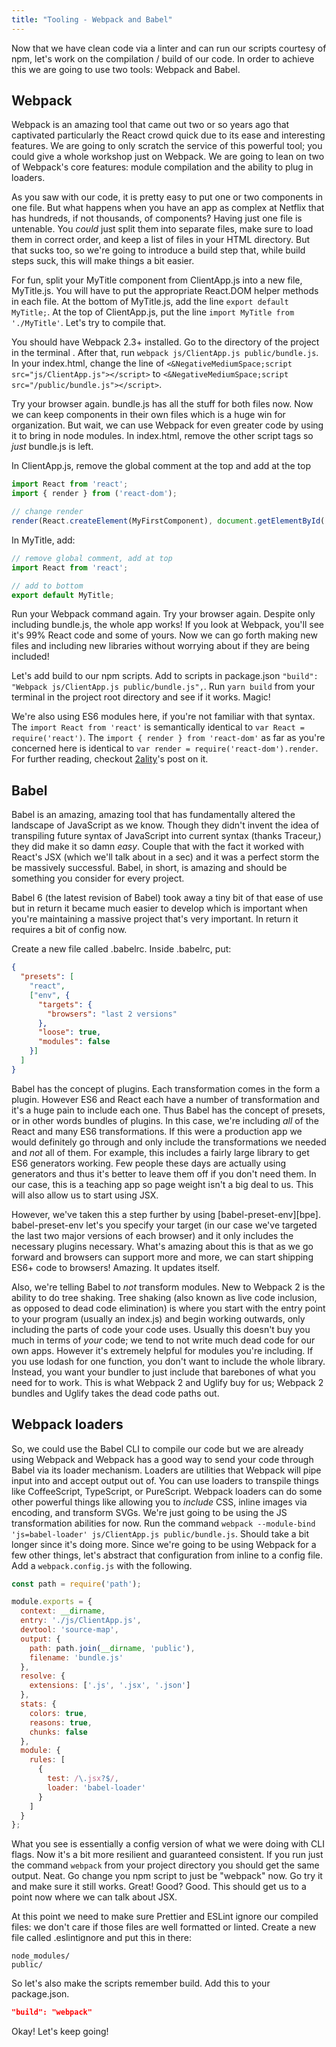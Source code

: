 ```yaml
---
title: "Tooling - Webpack and Babel"
---
```


Now that we have clean code via a linter and can run our scripts courtesy of npm, let's work on the compilation / build of our code. In order to achieve this we are going to use two tools: Webpack and Babel.

## Webpack

Webpack is an amazing tool that came out two or so years ago that captivated particularly the React crowd quick due to its ease and interesting features. We are going to only scratch the service of this powerful tool; you could give a whole workshop just on Webpack. We are going to lean on two of Webpack's core features: module compilation and the ability to plug in loaders.

As you saw with our code, it is pretty easy to put one or two components in one file. But what happens when you have an app as complex at Netflix that has hundreds, if not thousands, of components? Having just one file is untenable. You _could_ just split them into separate files, make sure to load them in correct order, and keep a list of files in your HTML directory. But that sucks too, so we're going to introduce a build step that, while build steps suck, this will make things a bit easier.

For fun, split your MyTitle component from ClientApp.js into a new file, MyTitle.js. You will have to put the appropriate React.DOM helper methods in each file. At the bottom of MyTitle.js, add the line `export default MyTitle;`. At the top of ClientApp.js, put the line `import MyTitle from './MyTitle'`. Let's try to compile that.

You should have Webpack 2.3+ installed. Go to the directory of the project in the terminal . After that, run `webpack js/ClientApp.js public/bundle.js`. In your index.html, change the line of `<&NegativeMediumSpace;script src="js/ClientApp.js"></script>` to `<&NegativeMediumSpace;script src="/public/bundle.js"></script>`.

Try your browser again. bundle.js has all the stuff for both files now. Now we can keep components in their own files which is a huge win for organization. But wait, we can use Webpack for even greater code by using it to bring in node modules. In index.html, remove the other script tags so _just_ bundle.js is left.

In ClientApp.js, remove the global comment at the top and add at the top

```javascript
import React from 'react';
import { render } from ('react-dom');

// change render
render(React.createElement(MyFirstComponent), document.getElementById('app'));
```

In MyTitle, add:

```javascript
// remove global comment, add at top
import React from 'react';

// add to bottom
export default MyTitle;
```

Run your Webpack command again. Try your browser again. Despite only including bundle.js, the whole app works! If you look at Webpack, you'll see it's 99% React code and some of yours. Now we can go forth making new files and including new libraries without worrying about if they are being included!

Let's add build to our npm scripts. Add to scripts in package.json `"build": "Webpack js/ClientApp.js public/bundle.js",`. Run `yarn build` from your terminal in the project root directory and see if it works. Magic!

We're also using ES6 modules here, if you're not familiar with that syntax. The `import React from 'react'` is semantically identical to `var React = require('react')`. The `import { render } from 'react-dom'` as far as you're concerned here is identical to `var render = require('react-dom').render`. For further reading, checkout [2ality][es6-modules]'s post on it.

## Babel

Babel is an amazing, amazing tool that has fundamentally altered the landscape of JavaScript as we know. Though they didn't invent the idea of transpiling future syntax of JavaScript into current syntax (thanks Traceur,) they did make it so damn _easy_. Couple that with the fact it worked with React's JSX (which we'll talk about in a sec) and it was a perfect storm the be massively successful. Babel, in short, is amazing and should be something you consider for every project.

Babel 6 (the latest revision of Babel) took away a tiny bit of that ease of use but in return it became much easier to develop which is important  when you're maintaining a massive project that's very important. In return it requires a bit of config now.

Create a new file called .babelrc. Inside .babelrc, put:

```json
{
  "presets": [
    "react",
    ["env", {
      "targets": {
        "browsers": "last 2 versions"
      },
      "loose": true,
      "modules": false
    }]
  ]
}
```

Babel has the concept of plugins. Each transformation comes in the form a plugin. However ES6 and React each have a number of transformation and it's a huge pain to include each one. Thus Babel has the concept of presets, or in other words bundles of plugins. In this case, we're including _all_ of the React and many ES6 transformations. If this were a production app we would definitely go through and only include the transformations we needed and _not_ all of them. For example, this includes a fairly large library to get ES6 generators working. Few people these days are actually using generators and thus it's better to leave them off if you don't need them. In our case, this is a teaching app so page weight isn't a big deal to us. This will also allow us to start using JSX.

However, we've taken this a step further by using [babel-preset-env][bpe]. babel-preset-env let's you specify your target (in our case we've targeted the last two major versions of each browser) and it only includes the necessary plugins necessary. What's amazing about this is that as we go forward and browsers can support more and more, we can start shipping ES6+ code to browsers! Amazing. It updates itself.

Also, we're telling Babel to _not_ transform modules. New to Webpack 2 is the ability to do tree shaking. Tree shaking (also known as live code inclusion, as opposed to dead code elimination) is where you start with the entry point to your program (usually an index.js) and begin working outwards, only including the parts of code your code uses. Usually this doesn't buy you much in terms of _your_ code; we tend to not write much dead code for our own apps. However it's extremely helpful for modules you're including. If you use lodash for one function, you don't want to include the whole library. Instead, you want your bundler to just include that barebones of what you need for to work. This is what Webpack 2 and Uglify buy for us; Webpack 2 bundles and Uglify takes the dead code paths out.


## Webpack loaders

So, we could use the Babel CLI to compile our code but we are already using Webpack and Webpack has a good way to send your code through Babel via its loader mechanism. Loaders are utilities that Webpack will pipe input into and accept output out of. You can use loaders to transpile things like CoffeeScript, TypeScript, or PureScript. Webpack loaders can do some other powerful things like allowing you to _include_ CSS, inline images via encoding, and transform SVGs. We're just going to be using the JS transformation abilities for now. Run the command `webpack --module-bind 'js=babel-loader' js/ClientApp.js public/bundle.js`. Should take a bit longer since it's doing more. Since we're going to be using Webpack for a few other things, let's abstract that configuration from inline to a config file. Add a `webpack.config.js` with the following.

```javascript
const path = require('path');

module.exports = {
  context: __dirname,
  entry: './js/ClientApp.js',
  devtool: 'source-map',
  output: {
    path: path.join(__dirname, 'public'),
    filename: 'bundle.js'
  },
  resolve: {
    extensions: ['.js', '.jsx', '.json']
  },
  stats: {
    colors: true,
    reasons: true,
    chunks: false
  },
  module: {
    rules: [
      {
        test: /\.jsx?$/,
        loader: 'babel-loader'
      }
    ]
  }
};

```

What you see is essentially a config version of what we were doing with CLI flags. Now it's a bit more resilient and guaranteed consistent. If you run just the command `webpack` from your project directory you should get the same output. Neat. Go change you npm script to just be "webpack" now. Go try it and make sure it still works. Great! Good? Good. This should get us to a point now where we can talk about JSX.

At this point we need to make sure Prettier and ESLint ignore our compiled files: we don't care if those files are well formatted or linted. Create a new file called .eslintignore and put this in there:

```
node_modules/
public/
```

So let's also make the scripts remember build. Add this to your package.json.

```json
"build": "webpack"
```

Okay! Let's keep going!

[es6-modules]: http://www.2ality.com/2014/09/es6-modules-final.html
